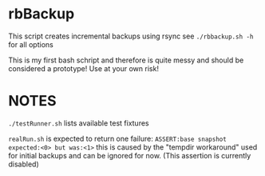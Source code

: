 rbBackup
========

This script creates incremental backups using rsync
see `./rbbackup.sh -h` for all options

This is my first bash schript and therefore is quite messy and should be considered a prototype!
Use at your own risk!

NOTES
=====

`./testRunner.sh` lists available test fixtures

`realRun.sh` is expected to return one failure: `ASSERT:base snapshot expected:<0> but was:<1>`
this is caused by the "tempdir workaround" used for initial backups and can be ignored for now.
(This assertion is currently disabled)